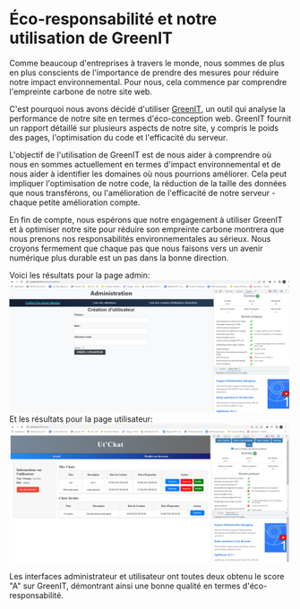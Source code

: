# Éco-responsabilité et notre utilisation de GreenIT

Comme beaucoup d'entreprises à travers le monde, nous sommes de plus en plus conscients de l'importance de prendre des mesures pour réduire notre impact environnemental. Pour nous, cela commence par comprendre l'empreinte carbone de notre site web.

C'est pourquoi nous avons décidé d'utiliser [GreenIT](https://www.greenit.fr/), un outil qui analyse la performance de notre site en termes d'éco-conception web. GreenIT fournit un rapport détaillé sur plusieurs aspects de notre site, y compris le poids des pages, l'optimisation du code et l'efficacité du serveur.

L'objectif de l'utilisation de GreenIT est de nous aider à comprendre où nous en sommes actuellement en termes d'impact environnemental et de nous aider à identifier les domaines où nous pourrions améliorer. Cela peut impliquer l'optimisation de notre code, la réduction de la taille des données que nous transférons, ou l'amélioration de l'efficacité de notre serveur - chaque petite amélioration compte.

En fin de compte, nous espérons que notre engagement à utiliser GreenIT et à optimiser notre site pour réduire son empreinte carbone montrera que nous prenons nos responsabilités environnementales au sérieux. Nous croyons fermement que chaque pas que nous faisons vers un avenir numérique plus durable est un pas dans la bonne direction.

Voici les résultats pour la page admin:
<br>
<img src="eco_Admin.png" alt="Résultats GreenIT pour la page Admin" width="500"/>
<br>
Et les résultats pour la page utilisateur:
<br>
<img src="eco_User.png" alt="Résultats GreenIT pour la page Utilisateur" width="500"/>

Les interfaces administrateur et utilisateur ont toutes deux obtenu le score "A" sur GreenIT, démontrant ainsi une bonne qualité en termes d'éco-responsabilité.




